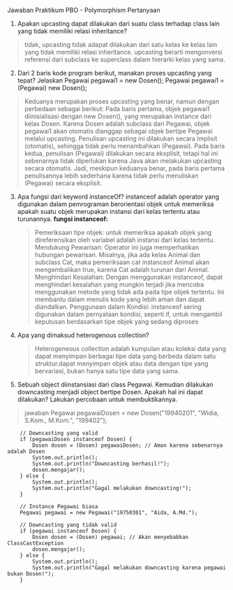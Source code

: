 Jawaban Praktikum PBO - Polymorphism
Pertanyaan
1. Apakan upcasting dapat dilakukan dari suatu class terhadap class lain yang tidak memiliki
relasi inheritance?
>tidak, upcasting tidak adapat dilakukan dari satu kelas ke kelas lain yang tidak memiliki relasi inheritance. upcasting berarti mengonversi referensi dari subclass ke superclass dalam hierarki kelas yang sama.

2. Dari 2 baris kode program berikut, manakan proses upcasting yang tepat? Jelaskan
Pegawai pegawai1 = new Dosen();
Pegawai pegawai1 = (Pegawai) new Dosen();
<!-- jawaban: -->
> Keduanya merupakan proses upcasting yang benar, namun dengan perbedaan sebagai berikut:
 >Pada baris pertama, objek pegawai1 diinisialisasi dengan new Dosen(), yang merupakan instance dari kelas Dosen. Karena Dosen adalah subclass dari Pegawai, objek pegawai1 akan otomatis dianggap sebagai objek bertipe Pegawai melalui upcasting. Penulisan upcasting ini dilakukan secara implisit (otomatis), sehingga tidak perlu menambahkan (Pegawai).
 >Pada baris kedua, penulisan (Pegawai) dilakukan secara eksplisit, tetapi hal ini sebenarnya tidak diperlukan karena Java akan melakukan upcasting secara otomatis. Jadi, meskipun keduanya benar, pada baris pertama penulisannya lebih sederhana karena tidak perlu menuliskan (Pegawai) secara eksplisit.

3. Apa fungsi dari keyword instanceOf?
   instanceof adalah operator yang digunakan dalam pemrograman berorientasi objek         untuk memeriksa apakah suatu objek merupakan instansi dari kelas tertentu atau         turunannya.
   **fungsi instanceof:**
   >Pemeriksaan tipe objek: untuk memeriksa apakah objek yang direferensikan oleh           variabel adalah instansi dari kelas tertentu.
   >Mendukung Pewarisan: Operator ini juga memperhatikan hubungan pewarisan. Misalnya,      jika ada kelas Animal dan subclass Cat, maka pemeriksaan cat instanceof Animal         akan mengembalikan true, karena Cat adalah turunan dari Animal.
   >Menghindari Kesalahan: Dengan menggunakan instanceof, dapat menghindari kesalahan       yang mungkin terjadi jika mencoba menggunakan metode yang tidak ada pada tipe          objek tertentu. Ini membantu dalam menulis kode yang lebih aman dan dapat              diandalkan.
   >Penggunaan dalam Kondisi: instanceof sering digunakan dalam pernyataan kondisi,         seperti if, untuk mengambil keputusan berdasarkan tipe objek yang sedang diproses
4. Apa yang dimaksud heterogenous collection?
    >Heterogeneous collection adalah kumpulan atau koleksi data yang dapat menyimpan berbagai tipe data yang berbeda dalam satu struktur.dapat menyimpan objek atau data dengan tipe yang bervariasi, bukan hanya satu tipe data yang sama.

5. Sebuah object diinstansiasi dari class Pegawai. Kemudian dilakukan downcasting menjadi
object bertipe Dosen. Apakah hal ini dapat dilakukan? Lakukan percobaan untuk
membuktikannya.
> jawaban
 Pegawai pegawaiDosen = new Dosen("19940201", "Widia, S.Kom., M.Kom.", "199402");

        // Downcasting yang valid
        if (pegawaiDosen instanceof Dosen) {
            Dosen dosen = (Dosen) pegawaiDosen; // Aman karena sebenarnya adalah Dosen
            System.out.println();
            System.out.println("Downcasting berhasil!");
            dosen.mengajar();
        } else {
            System.out.println();
            System.out.println("Gagal melakukan downcasting!");
        }

        // Instance Pegawai biasa
        Pegawai pegawai = new Pegawai("19750301", "Aida, A.Md.");

        // Downcasting yang tidak valid
        if (pegawai instanceof Dosen) {
            Dosen dosen = (Dosen) pegawai; // Akan menyebabkan ClassCastException
            dosen.mengajar();
        } else {
            System.out.println();
            System.out.println("Gagal melakukan downcasting karena pegawai bukan Dosen!");
        }